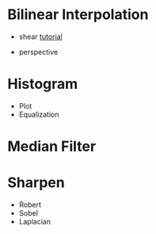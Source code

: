 # Bilinear Interpolation
- shear [tutorial]([url](https://stackoverflow.com/questions/57881430/how-could-i-implement-a-centered-shear-an-image-with-opencv_))

- perspective

# Histogram
- Plot
- Equalization

# Median Filter
# Sharpen
- Robert
- Sobel
- Laplacian
